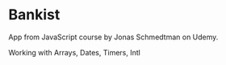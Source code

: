 # Bankist
App from JavaScript course by Jonas Schmedtman on Udemy.

Working with Arrays, Dates, Timers, Intl
